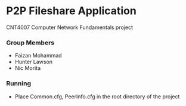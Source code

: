 # P2P Fileshare Application
CNT4007 Computer Network Fundamentals project

### Group Members
- Faizan Mohammad
- Hunter Lawson
- Nic Morita

### Running
 - Place Common.cfg, PeerInfo.cfg in the root directory of the project
